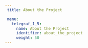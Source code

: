 ```yaml
---
 title: About the Project

 menu:
   telegraf_1_5:
     name: About the Project
     identifier: about_the_project
     weight: 50
---
```

